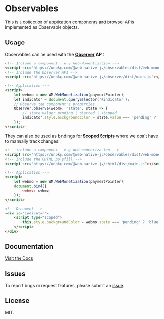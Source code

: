 # Observables

This is a collection of application components and browser APIs implemented as Observable objects.

## Usage

Observables can be used with the **[Observer](https://github.com/web-native/observer) API:**

```html
<!-- Include a component - e.g Web-Monentization -->
<script src="https://unpkg.com/@web-native-js/observables/dist/web-monentization.js"></script>
<!-- Include the Observer API -->
<script src="https://unpkg.com/@web-native-js/observer/dist/main.js"></script>

<!-- Application -->
<script>
    let webmo = new WM.WebMonetization(paymentPointer);
    let indicator = document.querySelector('#indicator');
    // Observe the component's properties
    Observer.observe(webmo, 'state', state => {
        // state.value: pending | started | stopped
        indicator.style.backgroundColor = state.value === 'pending' ? 'blue' : (state.value === 'started' ? 'green' : 'red');
    });
</script>
```

They can also be used as bindings for **[Scoped Scripts](https://github.com/web-native/chtml)** where we don't have to manually track changes:

```html
<!-- Include a component - e.g Web-Monentization -->
<script src="https://unpkg.com/@web-native-js/observables/dist/web-monentization.js"></script>
<!-- Include the CHTML polyfill -->
<script src="https://unpkg.com/@web-native-js/chtml/dist/main.js"></script>

<!-- Application -->
<script>
    let webmo = new WM.WebMonetization(paymentPointer);
    document.bind({
        webmo: webmo,
    });
</script>

<!-- Document -->
<div id="indicator">
    <script type="scoped">
        this.style.backgroundColor = webmo.state === 'pending' ? 'blue' : (webmo.state === 'started' ? 'green' : 'red');
    </script>
</div>
```

## Documentation

[Visit the Docs](https://docs.web-native.dev/observables)

## Issues

To report bugs or request features, please submit an [issue](https://github.com/web-native/observables/issues).

## License

MIT.
